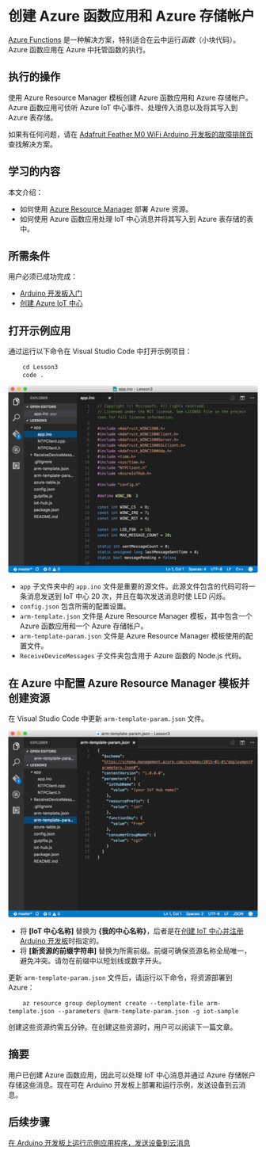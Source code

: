 <properties
    pageTitle="创建 Azure Function App 和存储帐户 | Azure"
    description="Azure 函数应用可侦听 Azure IoT 中心事件、处理传入消息以及将其写入到 Azure 表存储。"
    services="iot-hub"
    documentationcenter=""
    author="shizn"
    manager="timtl"
    tags=""
    keywords="在云中存储数据, 云中存储的数据, iot 云服务" />
<tags
    ms.assetid="9c8f4cd1-9511-4601-ad7e-51761a986753"
    ms.service="iot-hub"
    ms.devlang="arduino"
    ms.topic="article"
    ms.tgt_pltfrm="na"
    ms.workload="na"
    ms.date="11/13/2016"
    wacn.date="01/23/2017"
    ms.author="xshi" />  


# 创建 Azure 函数应用和 Azure 存储帐户
[Azure Functions](/documentation/articles/functions-overview/) 是一种解决方案，特别适合在云中运行*函数*（小块代码）。Azure 函数应用在 Azure 中托管函数的执行。

## 执行的操作
使用 Azure Resource Manager 模板创建 Azure 函数应用和 Azure 存储帐户。Azure 函数应用可侦听 Azure IoT 中心事件、处理传入消息以及将其写入到 Azure 表存储。

如果有任何问题，请在 [Adafruit Feather M0 WiFi Arduino 开发板的故障排除页](/documentation/articles/iot-hub-adafruit-feather-m0-wifi-kit-arduino-troubleshooting/)查找解决方案。

## 学习的内容
本文介绍：
* 如何使用 [Azure Resource Manager](/documentation/articles/resource-group-overview/) 部署 Azure 资源。
* 如何使用 Azure 函数应用处理 IoT 中心消息并将其写入到 Azure 表存储的表中。

## 所需条件
用户必须已成功完成：
- [Arduino 开发板入门][get-started]
- [创建 Azure IoT 中心][create-iot-hub]

## 打开示例应用
通过运行以下命令在 Visual Studio Code 中打开示例项目：


		cd Lesson3
		code .


![存储库结构][repo-structure]  


* `app` 子文件夹中的 `app.ino` 文件是重要的源文件。此源文件包含的代码可将一条消息发送到 IoT 中心 20 次，并且在每次发送消息时使 LED 闪烁。
* `config.json` 包含所需的配置设置。
* `arm-template.json` 文件是 Azure Resource Manager 模板，其中包含一个 Azure 函数应用和一个 Azure 存储帐户。
* `arm-template-param.json` 文件是 Azure Resource Manager 模板使用的配置文件。
* `ReceiveDeviceMessages` 子文件夹包含用于 Azure 函数的 Node.js 代码。

## 在 Azure 中配置 Azure Resource Manager 模板并创建资源
在 Visual Studio Code 中更新 `arm-template-param.json` 文件。

![Azure Resource Manager 模板参数][arm-template-params]  


* 将 **[IoT 中心名称]** 替换为 **{我的中心名称}**，后者是在[创建 IoT 中心并注册 Arduino 开发板][created-iot-hub-and-registered-arduino-board]时指定的。
* 将 **[新资源的前缀字符串]** 替换为所需前缀。前缀可确保资源名称全局唯一，避免冲突。请勿在前缀中以短划线或数字开头。

更新 `arm-template-param.json` 文件后，请运行以下命令，将资源部署到 Azure：


		az resource group deployment create --template-file arm-template.json --parameters @arm-template-param.json -g iot-sample


创建这些资源约需五分钟。在创建这些资源时，用户可以阅读下一篇文章。

## 摘要
用户已创建 Azure 函数应用，因此可以处理 IoT 中心消息并通过 Azure 存储帐户存储这些消息。现在可在 Arduino 开发板上部署和运行示例，发送设备到云消息。

## 后续步骤
[在 Arduino 开发板上运行示例应用程序，发送设备到云消息][send-device-to-cloud-messages]

<!-- Images and links -->


[get-started]: /documentation/articles/iot-hub-adafruit-feather-m0-wifi-kit-arduino-get-started/
[create-iot-hub]: /documentation/articles/iot-hub-adafruit-feather-m0-wifi-kit-arduino-lesson2-prepare-azure-iot-hub/
[repo-structure]: ./media/iot-hub-adafruit-feather-m0-wifi-lessons/lesson3/repo_structure_c.png
[arm-template-params]: ./media/iot-hub-adafruit-feather-m0-wifi-lessons/lesson3/arm_para_arduino.png
[created-iot-hub-and-registered-arduino-board]: /documentation/articles/iot-hub-adafruit-feather-m0-wifi-kit-arduino-lesson2-prepare-azure-iot-hub/
[send-device-to-cloud-messages]: /documentation/articles/iot-hub-adafruit-feather-m0-wifi-kit-arduino-lesson3-run-azure-blink/

<!---HONumber=Mooncake_0116_2017-->